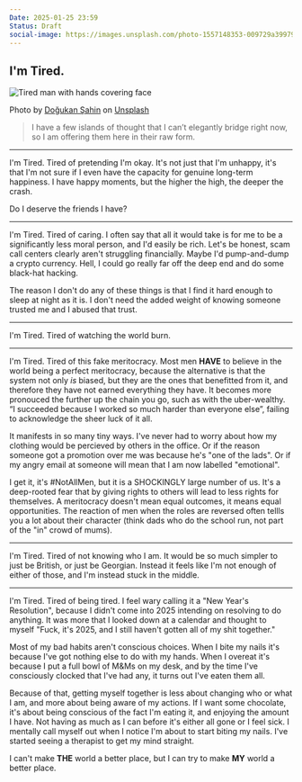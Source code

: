 ```yaml
---
Date: 2025-01-25 23:59
Status: Draft
social-image: https://images.unsplash.com/photo-1557148353-009729a39979?q=80&w=1000&h=622&fit=crop
---
```


## I'm Tired.

![Tired man with hands covering face](https://images.unsplash.com/photo-1557148353-009729a39979?q=80&w=1000&h=622&fit=crop)<div class="caption"><p>Photo by [Doğukan Şahin](https://unsplash.com/@dogukan) on [Unsplash](https://unsplash.com/)</p></div>

> I have a few islands of thought that I can’t elegantly bridge right now, so I am offering them here in their raw form.

---

I'm Tired. Tired of pretending I'm okay. It's not just that I'm unhappy, it's that I'm not sure if I even have the capacity for genuine long-term happiness. I have happy moments, but the higher the high, the deeper the crash.

Do I deserve the friends I have? 

---

I'm Tired. Tired of caring. I often say that all it would take is for me to be a significantly less moral person, and I'd easily be rich. Let's be honest, scam call centers clearly aren't struggling financially. Maybe I'd pump-and-dump a crypto currency. Hell, I could go really far off the deep end and do some black-hat hacking.

The reason I don't do any of these things is that I find it hard enough to sleep at night as it is. I don't need the added weight of knowing someone trusted me and I abused that trust.

---

I'm Tired. Tired of watching the world burn.

---

I'm Tired. Tired of this fake meritocracy. Most men **HAVE** to believe in the world being a perfect meritocracy, because the alternative is that the system not only *is* biased, but they are the ones that benefitted from it, and therefore they have not earned everything they have. It becomes more pronouced the further up the chain you go, such as with the uber-wealthy. “I succeeded because I worked so much harder than everyone else”, failing to acknowledge the sheer luck of it all.

It manifests in so many tiny ways. I've never had to worry about how my clothing would be percieved by others in the office. Or if the reason someone got a promotion over me was because he's "one of the lads". Or if my angry email at someone will mean that I am now labelled "emotional". 

I get it, it's #NotAllMen, but it is a SHOCKINGLY large number of us. It's a deep-rooted fear that by giving rights to others will lead to less rights for themselves. A meritocracy doesn't mean equal outcomes, it means equal opportunities. The reaction of men when the roles are reversed often tellls you a lot about their character (think dads who do the school run, not part of the "in" crowd of mums).

---

I'm Tired. Tired of not knowing who I am. It would be so much simpler to just be British, or just be Georgian. Instead it feels like I'm not enough of either of those, and I'm instead stuck in the middle.

---

I'm Tired. Tired of being tired. I feel wary calling it a "New Year's Resolution", because I didn't come into 2025 intending on resolving to do anything. It was more that I looked down at a calendar and thought to myself "Fuck, it's 2025, and I still haven't gotten all of my shit together."

Most of my bad habits aren't conscious choices. When I bite my nails it's because I've got nothing else to do with my hands. When I overeat it's because I put a full bowl of M&Ms on my desk, and by the time I've consciously clocked that I've had any, it turns out I've eaten them all.

Because of that, getting myself together is less about changing who or what I am, and more about being aware of my actions. If I want some chocolate, it's about being conscious of the fact I'm eating it, and enjoying the amount I have. Not having as much as I can before it's either all gone or I feel sick. I mentally call myself out when I notice I'm about to start biting my nails. I've started seeing a therapist to get my mind straight.

I can't make **THE** world a better place, but I can try to make **MY** world a better place.